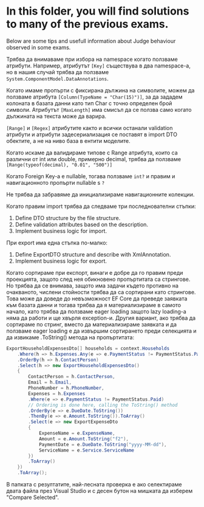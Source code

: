# In this folder, you will find solutions to many of the previous exams.
Below are some tips and usefull information about Judge behaviour observed in some exams.

Трябва да внимаваме при избора на namespace когато ползваме атрибути. Например, атрибутът `[Key]` съществува в два namespace-a, но в нашия случай трябва да ползваме `System.ComponentModel.DataAnnotations`.

Когато имаме пропърти с фиксирана дължина на символите, можем да ползваме атрибута `[Column(TypeName = "Char(15)")]`, за да зададем колоната в базата данни като тип Char с точно определен брой символи. Атрибутът `[MaxLength]` има смисъл да се ползва само когато дължината на текста може да варира.

`[Range]` и `[Regex]` атрибутите както и всички останали validation атрибути и атрибути задесериализация се поставят в import DTO обектите, а не на ниво база в ентити моделите.

Когато искаме да валидираме типове с Range атрибута, които са различни от int или double, примерно decimal, трябва да ползваме `[Range(typeof(decimal), "0.01", "500")]`

Когато Foreign Key-a е nullable, тогава ползваме `int?` и правим и навигационното пропърти nullable s `?`

Не трябва да забравяме да инициализираме навигационните колекции.

Когато правим import трябва да следваме три последнователни стъпки:

 1. Define DTO structure by the file structure.
 2. Define validation attributes based on the description.
 3. Implement business logic for import.
 
 При export има една стъпка по-малко:
 
 1. Define ExportDTO structure and describe with XmlAnnotation.
 2. Implement business logic for export.
 
Когато сортираме при експорт, винаги е добре да го правим преди проекцията, защото след нея обикновено пропъртитата са стрингове. Но трябва да се внимава, защото има задачи където противно на очакваното, числени стойности трябва да са сортирани като стрингове. Това може да доведе до невъзможност EF Core да преведе заявката към базата данни и тогава трябва да я материализираме в самото начало, като трябва да ползваме eager loading защото lazy loading-a няма да работи и ще хвърля exception-и. 
Другия вариант, ако трябва да сортираме по стринг, вместо да материализираме заявката и да ползваме eager loading е да извършим сортирането преди селекцията и да извикаме .ToString() метода на пропъртитата:

```csharp
ExportHouseholdExpensesDto[] households = context.Households
    .Where(h => h.Expenses.Any(e => e.PaymentStatus != PaymentStatus.Paid))
    .OrderBy(h => h.ContactPerson)
    .Select(h => new ExportHouseholdExpensesDto()
    {
        ContactPerson = h.ContactPerson,
        Email = h.Email,
        PhoneNumber = h.PhoneNumber,
        Expenses = h.Expenses
        .Where(e => e.PaymentStatus != PaymentStatus.Paid)
		// Ordering is done here, calling the ToString() method
        .OrderBy(e => e.DueDate.ToString())
        .ThenBy(e => e.Amount.ToString()).ToArray()
        .Select(e => new ExportExpenseDto
        {
            ExpenseName = e.ExpenseName,
            Amount = e.Amount.ToString("f2"),
            PaymentDate = e.DueDate.ToString("yyyy-MM-dd"),
            ServiceName = e.Service.ServiceName
        })
        .ToArray()
    })
    .ToArray();
```

В папката с резултатите, най-лесната проверка е ако селектираме двата файла през Visual Studio и с десен бутон на мишката да изберем "Compare Selected".
